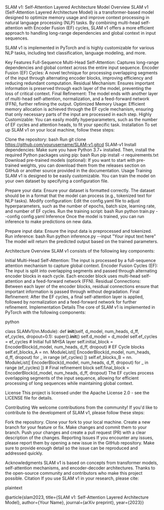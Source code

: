 SLAM v1: Self-Attention Layered Architecture Model
Overview
SLAM v1 (Self-Attention Layered Architecture Model) is a transformer-based model designed to optimize memory usage and improve context processing in natural language processing (NLP) tasks. By combining multi-head self-attention with Encoder Fusion (EF) cycles, SLAM v1 offers a more efficient approach to handling long-range dependencies and global context in input sequences.

SLAM v1 is implemented in PyTorch and is highly customizable for various NLP tasks, including text classification, language modeling, and more.

Key Features
Full-Sequence Multi-Head Self-Attention: Captures long-range dependencies and global context across the entire input sequence.
Encoder Fusion (EF) Cycles: A novel technique for processing overlapping segments of the input through alternating encoder blocks, improving efficiency and reducing redundant computation.
Residual Mechanism: Ensures important information is preserved through each layer of the model, preventing the loss of critical context.
Final Refinement: The model ends with another layer of multi-head self-attention, normalization, and a feed-forward network (FFN), further refining the output.
Optimized Memory Usage: Efficient memory allocation is achieved through the EF cycle mechanism, ensuring that only necessary parts of the input are processed in each step.
Highly Customizable: You can easily modify hyperparameters, such as the number of EF cycles and attention heads, to fit your specific task.
Installation
To set up SLAM v1 on your local machine, follow these steps:

Clone the repository:
bash
Run
git clone https://github.com/yourusername/SLAM-v1.gitcd SLAM-v1
Install dependencies: Make sure you have Python 3.7+ installed. Then, install the required Python packages using pip:
bash
Run
pip install -r requirements.txt
Download pre-trained models (optional): If you want to start with pre-trained weights, you can download them from the releases section on GitHub or another source provided in the documentation.
Usage
Training
SLAM v1 is designed to be easily customizable. You can train the model on your own dataset by specifying a configuration file.

Prepare your data: Ensure your dataset is formatted correctly. The dataset should be in a format that the model can process (e.g., tokenized text for NLP tasks).
Modify configuration: Edit the config.yaml file to adjust hyperparameters, such as the number of epochs, batch size, learning rate, and number of EF cycles.
Run the training script:
bash
Run
python train.py --config config.yaml
Inference
Once the model is trained, you can run inference to make predictions on new data.

Prepare input data: Ensure the input data is preprocessed and tokenized.
Run inference:
bash
Run
python inference.py --input "Your input text here"
The model will return the predicted output based on the trained parameters.

Architecture Overview
SLAM v1 consists of the following key components:

Initial Multi-Head Self-Attention: The input is processed by a full-sequence attention mechanism to capture global context.
Encoder Fusion Cycles (EF): The input is split into overlapping segments and passed through alternating encoder blocks in each cycle. Each encoder block uses multi-head self-attention and a feed-forward network (FFN).
Residual Connections: Between each layer of the encoder blocks, residual connections ensure that important information is passed through without degradation.
Final Refinement: After the EF cycles, a final self-attention layer is applied, followed by normalization and a feed-forward network for further refinement.
Implementation Details
The core of SLAM v1 is implemented in PyTorch with the following components:

python

class SLAMv1(nn.Module):    def __init__(self, d_model,     num_heads, d_ff, ef_cycles,     dropout=0.1):        super().__init__()        self.d_model = d_model        self.ef_cycles = ef_cycles                # Initial full MHSA layer        self.initial_block =         EncoderBlock(d_model,         num_heads, d_ff, dropout)                # EF Cycle blocks        self.ef_blocks_A = nn.        ModuleList([            EncoderBlock(d_model,             num_heads, d_ff,             dropout)            for _ in range            (ef_cycles)        ])                self.ef_blocks_B = nn.        ModuleList([            EncoderBlock(d_model,             num_heads, d_ff,             dropout)            for _ in range            (ef_cycles)        ])                # Final refinement block        self.final_block =         EncoderBlock(d_model,         num_heads, d_ff, dropout)
The EF cycles process overlapping segments of the input sequence, allowing for efficient processing of long sequences while maintaining global context.

License
This project is licensed under the Apache License 2.0 - see the LICENSE file for details.

Contributing
We welcome contributions from the community! If you'd like to contribute to the development of SLAM v1, please follow these steps:

Fork the repository.
Clone your fork to your local machine.
Create a new branch for your feature or fix.
Make changes and commit them to your branch.
Push your changes and create a pull request (PR) with a clear description of the changes.
Reporting Issues
If you encounter any issues, please report them by opening a new issue in the GitHub repository. Make sure to provide enough detail so the issue can be reproduced and addressed quickly.

Acknowledgments
SLAM v1 is based on concepts from transformer models, self-attention mechanisms, and encoder-decoder architectures.
Thanks to the open-source community and contributors who make this project possible.
Citation
If you use SLAM v1 in your research, please cite:

plaintext

@article{slam2023,  title={SLAM v1: Self-Attention   Layered Architecture Model},  author={Your Name},  journal={arXiv preprint},  year={2023}}


